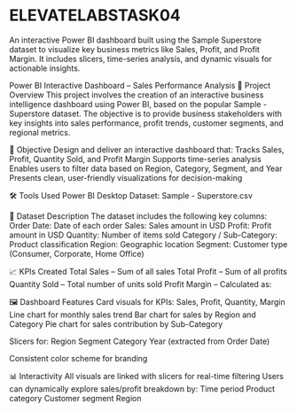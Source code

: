 # ELEVATELABSTASK04
An interactive Power BI dashboard built using the Sample Superstore dataset to visualize key business metrics like Sales, Profit, and Profit Margin. It includes slicers, time-series analysis, and dynamic visuals for actionable insights.

Power BI Interactive Dashboard – Sales Performance Analysis
📝 Project Overview
This project involves the creation of an interactive business intelligence dashboard using Power BI, based on the popular Sample - Superstore dataset. The objective is to provide business stakeholders with key insights into sales performance, profit trends, customer segments, and regional metrics.

🎯 Objective
Design and deliver an interactive dashboard that:
Tracks Sales, Profit, Quantity Sold, and Profit Margin
Supports time-series analysis
Enables users to filter data based on Region, Category, Segment, and Year
Presents clean, user-friendly visualizations for decision-making

🛠 Tools Used
Power BI Desktop
Dataset: Sample - Superstore.csv

📁 Dataset Description
The dataset includes the following key columns:
Order Date: Date of each order
Sales: Sales amount in USD
Profit: Profit amount in USD
Quantity: Number of items sold
Category / Sub-Category: Product classification
Region: Geographic location
Segment: Customer type (Consumer, Corporate, Home Office)

📈 KPIs Created
Total Sales – Sum of all sales
Total Profit – Sum of all profits
Quantity Sold – Total number of units sold
Profit Margin – Calculated as:

🖼️ Dashboard Features
Card visuals for KPIs: Sales, Profit, Quantity, Margin
Line chart for monthly sales trend
Bar chart for sales by Region and Category
Pie chart for sales contribution by Sub-Category

Slicers for:
Region
Segment
Category
Year (extracted from Order Date)

Consistent color scheme for branding

📊 Interactivity
All visuals are linked with slicers for real-time filtering
Users can dynamically explore sales/profit breakdown by:
Time period
Product category
Customer segment
Region

